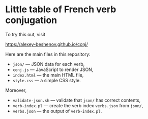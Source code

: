 # Little table of French verb conjugation

To try this out, visit

https://alexey-beshenov.github.io/conj/

Here are the main files in this repository:
* `json/` — JSON data for each verb,
* `conj.js` — JavaScript to render JSON,
* `index.html` — the main HTML file,
* `style.css` — a simple CSS style.

Moreover,
* `validate-json.sh` — validate that `json/` has correct contents,
* `verb-index.pl` — create the verb index `verbs.json` from `json/`,
* `verbs.json` — the output of `verb-index.pl`.
